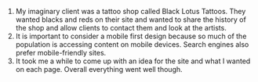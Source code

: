 1. My imaginary client was a tattoo shop called Black Lotus Tattoos. They wanted blacks and reds on their site and wanted to share the history of the shop and allow clients to contact them and look at the artists.
2. It is important to consider a mobile first design because so much of the population is accessing content on mobile devices. Search engines also prefer mobile-friendly sites.
3. It took me a while to come up with an idea for the site and what I wanted on each page. Overall everything went well though. 
